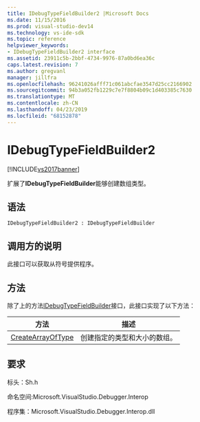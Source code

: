 ```yaml
---
title: IDebugTypeFieldBuilder2 |Microsoft Docs
ms.date: 11/15/2016
ms.prod: visual-studio-dev14
ms.technology: vs-ide-sdk
ms.topic: reference
helpviewer_keywords:
- IDebugTypeFieldBuilder2 interface
ms.assetid: 23911c5b-2bbf-4734-9976-87a0bd6ea36c
caps.latest.revision: 7
ms.author: gregvanl
manager: jillfra
ms.openlocfilehash: 96241026afff71c061abcfae3547d25cc2166902
ms.sourcegitcommit: 94b3a052fb1229c7e7f8804b09c1d403385c7630
ms.translationtype: MT
ms.contentlocale: zh-CN
ms.lasthandoff: 04/23/2019
ms.locfileid: "68152878"
---
```

# <a name="idebugtypefieldbuilder2"></a>IDebugTypeFieldBuilder2
[!INCLUDE[vs2017banner](../../../includes/vs2017banner.md)]

扩展了**IDebugTypeFieldBuilder**能够创建数组类型。  
  
## <a name="syntax"></a>语法  
  
```  
IDebugTypeFieldBuilder2 : IDebugTypeFieldBuilder  
```  
  
## <a name="notes-for-callers"></a>调用方的说明  
 此接口可以获取从符号提供程序。  
  
## <a name="methods"></a>方法  
 除了上的方法[IDebugTypeFieldBuilder](../../../extensibility/debugger/reference/idebugtypefieldbuilder.md)接口，此接口实现了以下方法：  
  
|方法|描述|  
|------------|-----------------|  
|[CreateArrayOfType](../../../extensibility/debugger/reference/idebugtypefieldbuilder2-createarrayoftype.md)|创建指定的类型和大小的数组。|  
  
## <a name="requirements"></a>要求  
 标头：Sh.h  
  
 命名空间:Microsoft.VisualStudio.Debugger.Interop  
  
 程序集：Microsoft.VisualStudio.Debugger.Interop.dll
